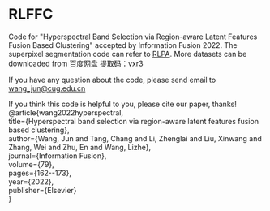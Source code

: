 # RLFFC
Code for "Hyperspectral Band Selection via Region-aware Latent Features Fusion Based Clustering" accepted by Information Fusion 2022.
The superpixel segmentation code can refer to <a href=https://github.com/junjun-jiang/RLPA>RLPA</a>.
More datasets can be downloaded from <a href=https://pan.baidu.com/s/1895rzjvGRcr6JZLNCsDkGA>百度网盘</a>
提取码：vxr3

If you have any question about the code, please send email to wang_jun@cug.edu.cn

If you think this code is helpful to you, please cite our paper, thanks!\
@article{wang2022hyperspectral, \
  title={Hyperspectral band selection via region-aware latent features fusion based clustering}, \
  author={Wang, Jun and Tang, Chang and Li, Zhenglai and Liu, Xinwang and Zhang, Wei and Zhu, En and Wang, Lizhe},\
  journal={Information Fusion},\
  volume={79},\
  pages={162--173},\
  year={2022},\
  publisher={Elsevier}\
}
